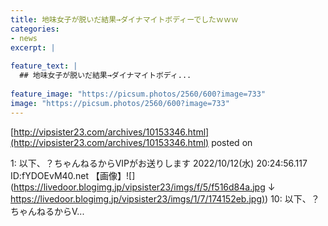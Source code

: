 ```yaml
---
title: 地味女子が脱いだ結果→ダイナマイトボディーでしたｗｗｗ
categories:
- news
excerpt: |
  
feature_text: |
  ## 地味女子が脱いだ結果→ダイナマイトボディ...
  
feature_image: "https://picsum.photos/2560/600?image=733"
image: "https://picsum.photos/2560/600?image=733"
---
```


[http://vipsister23.com/archives/10153346.html](http://vipsister23.com/archives/10153346.html)
posted on 

<!--more-->

1: 以下、？ちゃんねるからVIPがお送りします 2022/10/12(水) 20:24:56.117 ID:fYDOEvM40.net 【画像】![](https://livedoor.blogimg.jp/vipsister23/imgs/f/5/f516d84a.jpg ↓ [https://livedoor.blogimg.jp/vipsister23/imgs/1/7/174152eb.jpg)](https://livedoor.blogimg.jp/vipsister23/imgs/1/7/174152eb.jpg)) 10: 以下、？ちゃんねるからV...
